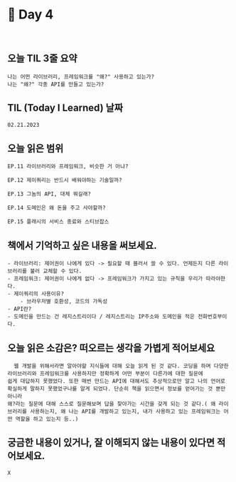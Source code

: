 # 📔 Day 4

<br>

## 오늘 TIL 3줄 요약

    나는 어떤 라이브러리, 프레임워크를 "왜?" 사용하고 있는가?
    나는 "왜?" 각종 API를 만들고 있는가?

## TIL (Today I Learned) 날짜

    02.21.2023

## 오늘 읽은 범위

    EP.11 라이브러리와 프레임워크, 비슷한 거 아냐?

    EP.12 제이쿼리는 반드시 배워야하는 기술일까?

    EP.13 그놈의 API, 대체 뭐길래?

    EP.14 도메인은 왜 돈을 주고 사야할까?

    EP.15 플래시의 서비스 종료와 스티브잡스

## 책에서 기억하고 싶은 내용을 써보세요.

    - 라이브러리: 제어권이 나에게 있다 -> 필요할 때 블러서 쓸 수 있다. 언제든지 다른 라이브러리를 불러 교체할 수 있다.
    - 프레임워크: 제어권이 나에게 없다 -> 프레임워크가 가지고 있는 규칙을 우리가 따라야한다.
    - 제이쿼리의 사용이유?
        - 브라우저별 호환성, 코드의 가독성
    - API란?
    - 도메인을 만드는 건 레지스트리이다 / 레지스트리는 IP주소와 도메인을 적은 전화번호부이다.

## 오늘 읽은 소감은? 떠오르는 생각을 가볍게 적어보세요

      웹 개발을 위해서라면 알아야할 지식들에 대해 오늘 읽게 된 것 같다. 코딩을 하며 다양한 라이브러리와 프레임워크를 사용하지만 정확하게 어떤 부분이 다른가에 대한 질문에
    쉽게 대답하지 못했었다. 또한 매번 만드는 API에 대해서도 추상적으로만 알고 나의 언어로 확실하게 말하지 못했었구나를 알게 되었다. 단순히 책을 읽으면서 정보를 얻어가는 것 뿐만 아니라
    왜?라는 질문에 대해 스스로 질문해보며 답을 찾아가는 시간을 갖게 되는 것 같다.( 왜 라이브러리를 사용하는지, 왜 나는 API를 개발하고 있는지, 내가 사용하고 있는 프레임워크는 어떤 역할을 하고 있는지 등..)

## 궁금한 내용이 있거나, 잘 이해되지 않는 내용이 있다면 적어보세요.

    X
